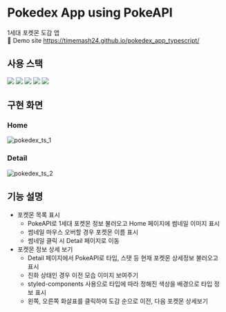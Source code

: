 # Pokedex App using PokeAPI
1세대 포켓몬 도감 앱
<br/>🔗 Demo site https://timemash24.github.io/pokedex_app_typescript/

## 사용 스택
<img src="https://img.shields.io/badge/TypeScript 4.8.4-3178C6?style=for-the-badge&logo=TypeScript&logoColor=white"/> <img src="https://img.shields.io/badge/React 18.2.0-61DAFB?style=for-the-badge&logo=react&logoColor=black"/> <img src="https://img.shields.io/badge/HTML5-E34F26?style=for-the-badge&logo=html5&logoColor=white"/> <img src="https://img.shields.io/badge/CSS3-1572B6?style=for-the-badge&logo=css3&logoColor=white"/> <img src="https://img.shields.io/badge/styled components 5.3.6-DB7093?style=for-the-badge&logo=StyledComponents&logoColor=white"/>

## 구현 화면
### Home
![pokedex_ts_1](https://user-images.githubusercontent.com/56548122/198931779-1e2c23bf-9002-443d-8c1e-3c97a7a6248b.PNG)

### Detail
![pokedex_ts_2](https://user-images.githubusercontent.com/56548122/198931792-94269d8f-88e1-4907-af0d-8cd3188b5980.PNG)

## 기능 설명
- 포켓몬 목록 표시
  - PokeAPI로 1세대 포켓몬 정보 불러오고 Home 페이지에 썸네일 이미지 표시
  - 썸네일 마우스 오버할 경우 포켓몬 이름 표시
  - 썸네일 클릭 시 Detail 페이지로 이동
- 포켓몬 정보 상세 보기
  - Detail 페이지에서 PokeAPI로 타입, 스탯 등 현재 포켓몬 상세정보 불러오고 표시
  - 진화 상태인 경우 이전 모습 이미지 보여주기
  - styled-components 사용으로 타입에 따라 정해진 색상을 배경으로 타입 정보 표시
  - 왼쪽, 오른쪽 화살표를 클릭하여 도감 순으로 이전, 다음 포켓몬 상세보기
